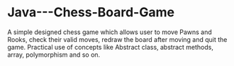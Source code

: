 # Java---Chess-Board-Game
A simple designed chess game which allows user to move Pawns and Rooks, check their valid moves, redraw the board after moving and quit the game. Practical use of concepts like Abstract class, abstract methods, array, polymorphism and so on.
